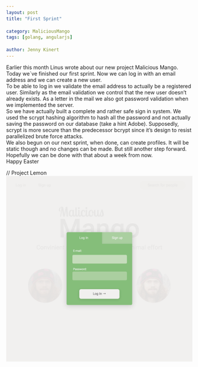 ```yaml
---
layout: post
title: "First Sprint"

category: MaliciousMango
tags: [golang, angularjs]

author: Jenny Kinert
---
```

Earlier this month Linus wrote about our new project Malicious Mango. Today we´ve finished our first sprint. Now we can log in with an email address and we can create a new user.  
To be able to log in we validate the email address to actually be a registered user. Similarly as the email validation we control that the new user doesn’t already exists. As a letter in the mail we also got password validation when we implemented the server.  
So we have actually built a complete and rather safe sign in system. We used the scrypt hashing algorithm to hash all the password and not actually saving the password on our database (take a hint Adobe). Supposedly, scrypt is more secure than the predecessor bcrypt since it’s design to resist parallelized brute force attacks.   
We also begun on our next sprint, when done, can create profiles. It will be static though and no changes can be made. But still another step forward. Hopefully we can be done with that about a week from now.  
Happy Easter  
  
  
// Project Lemon  
![Login Desktop Prototype 1](/assets/images/login-desktop-prototype-1.png)
